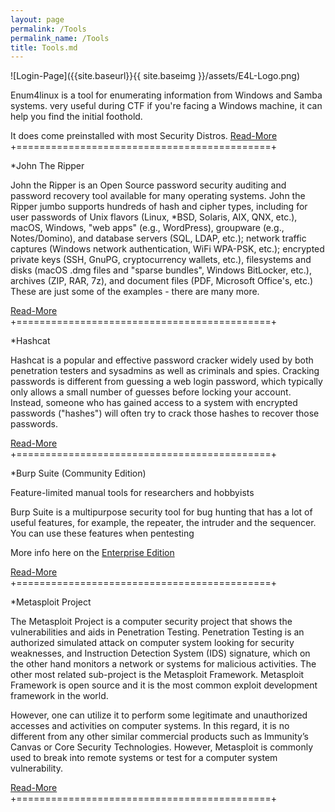 ```yaml
---
layout: page
permalink: /Tools
permalink_name: /Tools
title: Tools.md
---
```



 ![Login-Page]({{site.baseurl}}{{ site.baseimg }}/assets/E4L-Logo.png)

Enum4linux is a tool for enumerating information from Windows and Samba systems.
very useful during CTF if you're facing a Windows machine, it can help you find
the initial foothold.

It does come preinstalled with most Security Distros.
[Read-More](https://labs.portcullis.co.uk/tools/enum4linux/) 
+============================================+


*John The Ripper

John the Ripper is an Open Source password security auditing and password recovery 
tool available for many operating systems. John the Ripper jumbo supports hundreds 
of hash and cipher types, including for user passwords of Unix flavors (Linux, 
*BSD, Solaris, AIX, QNX, etc.), macOS, Windows, "web apps" (e.g., WordPress), 
groupware (e.g., Notes/Domino), and database servers (SQL, LDAP, etc.); network 
traffic captures (Windows network authentication, WiFi WPA-PSK, etc.); encrypted 
private keys (SSH, GnuPG, cryptocurrency wallets, etc.), filesystems and disks 
(macOS .dmg files and "sparse bundles", Windows BitLocker, etc.), archives 
(ZIP, RAR, 7z), and document files (PDF, Microsoft Office's, etc.) 
These are just some of the examples - there are many more.

[Read-More](https://www.openwall.com/john/pro/linux/) 
+============================================+

*Hashcat

Hashcat is a popular and effective password cracker widely used by both penetration 
testers and sysadmins as well as criminals and spies. Cracking passwords is different 
from guessing a web login password, which typically only allows a small number of 
guesses before locking your account. Instead, someone who has gained access to a 
system with encrypted passwords ("hashes") will often try to crack those hashes 
to recover those passwords.

[Read-More](https://github.com/hashcat/hashcat) 
+============================================+ 

*Burp Suite (Community Edition)


Feature-limited manual tools for researchers and hobbyists

Burp Suite is a multipurpose security tool for bug hunting that has a lot of useful 
features, for example, the repeater, the intruder and the sequencer. You can use 
these features when pentesting

More info here on the [Enterprise Edition](https://portswigger.net/burp/enterprise)

[Read-More](https://portswigger.net/burp/communitydownload) 
+============================================+

*Metasploit Project

The Metasploit Project is a computer security project that shows the vulnerabilities 
and aids in Penetration Testing. Penetration Testing is an authorized simulated attack 
on computer system looking for security weaknesses, and Instruction Detection System 
(IDS) signature, which on the other hand monitors a network or systems for malicious 
activities. The other most related sub-project is the Metasploit Framework. Metasploit 
Framework is open source and it is the most common exploit development framework in the world.

However, one can utilize it to perform some legitimate and unauthorized accesses and 
activities on computer systems. In this regard, it is no different from any other 
similar commercial products such as Immunity’s Canvas or Core Security Technologies. 
However, Metasploit is commonly used to break into remote systems or test for a 
computer system vulnerability.


[Read-More](https://www.metasploit.com/) 
+============================================+ 
